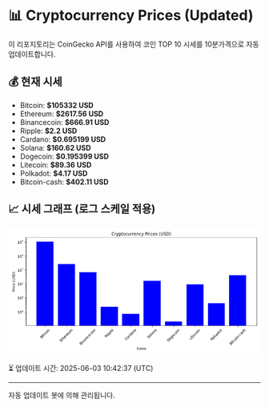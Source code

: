 
# 📊 Cryptocurrency Prices (Updated)

이 리포지토리는 CoinGecko API를 사용하여 코인 TOP 10 시세를 10분가격으로 자동 업데이트합니다.

## 💰 현재 시세
- Bitcoin: **$105332 USD**
- Ethereum: **$2617.56 USD**
- Binancecoin: **$666.91 USD**
- Ripple: **$2.2 USD**
- Cardano: **$0.695199 USD**
- Solana: **$160.62 USD**
- Dogecoin: **$0.195399 USD**
- Litecoin: **$89.36 USD**
- Polkadot: **$4.17 USD**
- Bitcoin-cash: **$402.11 USD**

## 📈 시세 그래프 (로그 스케일 적용)
![Crypto Prices](crypto_prices.png)

⏳ 업데이트 시간: 2025-06-03 10:42:37 (UTC)

---
자동 업데이트 봇에 의해 관리됩니다.
